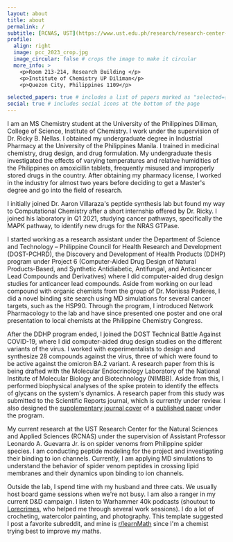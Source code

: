 ```yaml
---
layout: about
title: about
permalink: /
subtitle: [RCNAS, UST](https://www.ust.edu.ph/research/research-center-for-the-natural-and-applied-sciences/). [good ViBEs Laboratory, UPD](https://www.ust.edu.ph/research/research-center-for-the-natural-and-applied-sciences/). [GAGAMBA Project](https://www.facebook.com/people/Philippine-Spider-Venom-Research/100064025140687/). CADD. Protein Engineering.
profile:
  align: right
  image: pcc_2023_crop.jpg
  image_circular: false # crops the image to make it circular
  more_info: >
    <p>Room 213-214, Research Building </p>
    <p>Institute of Chemistry UP Diliman</p>
    <p>Quezon City, Philippines 1109</p>

selected_papers: true # includes a list of papers marked as "selected={true}"
social: true # includes social icons at the bottom of the page
---
```


I am an MS Chemistry student at the University of the Philippines Diliman, College of Science, Institute of Chemistry. I work under the supervision of Dr. Ricky B. Nellas. I obtained my undergraduate degree in Industrial Pharmacy at the University of the Philippines Manila. I trained in medicinal chemistry, drug design, and drug formulation. My undergraduate thesis investigated the effects of varying temperatures and relative humidities of the Philippines on amoxicillin tablets, frequently misused and improperly stored drugs in the country. After obtaining my pharmacy license, I worked in the industry for almost two years before deciding to get a Master's degree and go into the field of research.

I initially joined Dr. Aaron Villaraza's peptide synthesis lab but found my way to Computational Chemistry after a short internship offered by Dr. Ricky. I joined his laboratory in Q1 2021, studying cancer pathways, specifically the MAPK pathway, to identify new drugs for the NRAS GTPase. 

I started working as a research assistant under the Department of Science and Technology – Philippine Council for Health Research and Development (DOST-PCHRD), the Discovery and Development of Health Products (DDHP) program under Project 6 (Computer-Aided Drug Design of Natural Products-Based, and Synthetic Antidiabetic, Antifungal, and Anticancer Lead Compounds and Derivatives) where I did computer-aided drug design studies for anticancer lead compounds. Aside from working on our lead compound with organic chemists from the group of Dr. Monissa Paderes, I did a novel binding site search using MD simulations for several cancer targets, such as the HSP90. Through the program, I introduced Network Pharmacology to the lab and have since presented one poster and one oral presentation to local chemists at the Philippine Chemistry Congress.

After the DDHP program ended, I joined the DOST Technical Battle Against COVID-19, where I did computer-aided drug design studies on the different variants of the virus. I worked with experimentalists to design and synthesize 28 compounds against the virus, three of which were found to be active against the omicron BA.2 variant. A research paper from this is being drafted with the Molecular Endocrinology Laboratory of the National Institute of Molecular Biology and Biotechnology (NIMBB). Aside from this, I performed biophysical analyses of the spike protein to identify the effects of glycans on the system's dynamics. A research paper from this study was submitted to the Scientific Reports journal, which is currently under review. I also designed the [supplementary journal cover](https://pubs.acs.org/cms/10.1021/acsodf.2023.8.issue-48/asset/acsodf.2023.8.issue-48.xlargecover-2.jpg) of a [published paper]((https://pubs.acs.org/doi/full/10.1021/acsomega.3c04007)) under the program.

My current research at the UST Research Center for the Natural Sciences and Applied Sciences (RCNAS) under the supervision of Assistant Professor Leonardo A. Guevarra Jr. is on spider venoms from Philippine spider species. I am conducting peptide modeling for the project and investigating their binding to ion channels. Currently, I am applying MD simulations to understand the behavior of spider venom peptides in crossing lipid membranes and their dynamics upon binding to ion channels.

Outside the lab, I spend time with my husband and three cats. We usually host board game sessions when we're not busy. I am also a ranger in my current D&D campaign. I listen to Warhammer 40k podcasts (shoutout to [Lorecrimes](https://rss.com/podcasts/lorecrimes/), who helped me through several work sessions). I do a lot of crocheting, watercolor painting, and photography. This template suggested I post a favorite subreddit, and mine is [r/learnMath](https://www.reddit.com/r/learnmath/) since I'm a chemist trying best to improve my maths.
